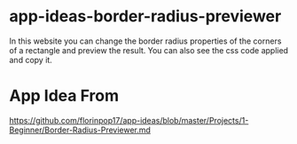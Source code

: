 # app-ideas-border-radius-previewer
In this website you can change the border radius properties of the corners of a rectangle and preview the result. You can also see the css code applied and copy it.


# App Idea From
https://github.com/florinpop17/app-ideas/blob/master/Projects/1-Beginner/Border-Radius-Previewer.md
